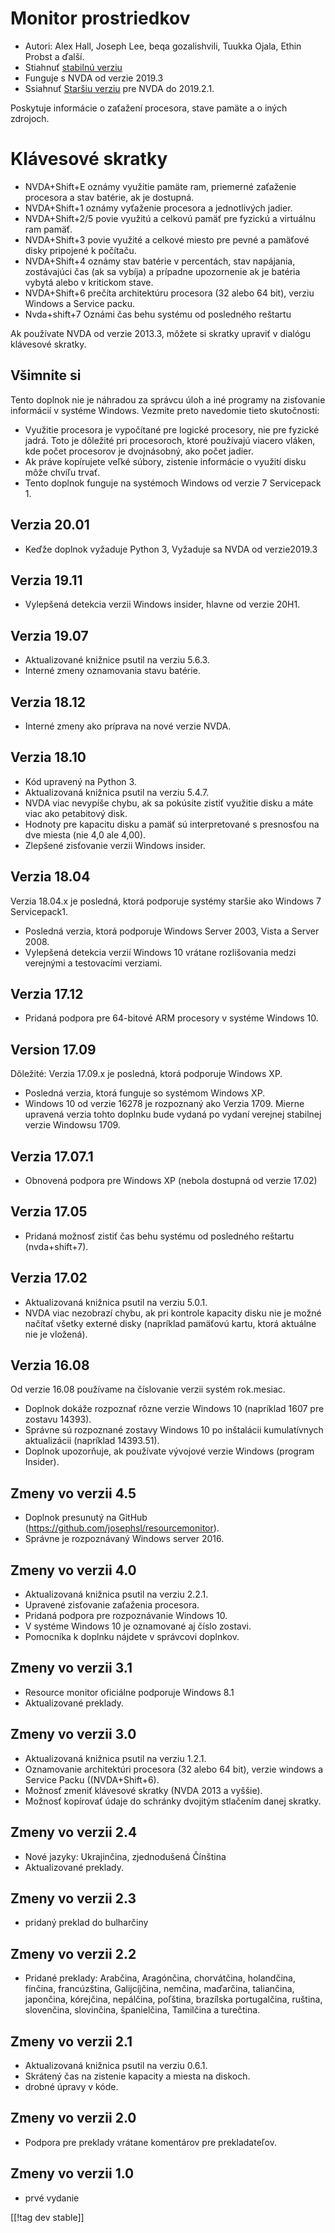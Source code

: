 # Monitor prostriedkov #

* Autori: Alex Hall, Joseph Lee, beqa gozalishvili, Tuukka Ojala, Ethin
  Probst a ďalší.
* Stiahnuť [stabilnú verziu][1]
* Funguje s NVDA od verzie 2019.3
* Ssiahnuť [Staršiu verziu][2] pre NVDA do 2019.2.1.

Poskytuje informácie o zaťažení procesora, stave pamäte a o iných zdrojoch.

# Klávesové skratky #

* NVDA+Shift+E oznámy využitie pamäte ram, priemerné zaťaženie procesora a
  stav batérie, ak je dostupná.
* NVDA+Shift+1 oznámy vyťaženie procesora a jednotlivých jadier.
* NVDA+Shift+2/5 povie využitú a celkovú pamäť pre fyzickú a virtuálnu ram
  pamäť.
* NVDA+Shift+3 povie využité a celkové miesto pre pevné a pamäťové disky
  pripojené k počítaču.
* NVDA+Shift+4 oznámy stav batérie v percentách, stav napájania, zostávajúci
  čas (ak sa vybíja) a prípadne upozornenie ak je batéria vybytá alebo v
  kritickom stave.
* NVDA+Shift+6 prečíta architektúru procesora (32 alebo 64 bit), verziu
  Windows a Service packu.
* Nvda+shift+7 Oznámi čas behu systému od posledného reštartu

Ak používate NVDA od verzie 2013.3, môžete si skratky upraviť v dialógu
klávesové skratky.

## Všimnite si ##

Tento doplnok nie je náhradou za správcu úloh a iné programy na zisťovanie
informácií v systéme Windows. Vezmite preto navedomie tieto skutočnosti:

* Využitie procesora je vypočítané pre logické procesory, nie pre fyzické
  jadrá. Toto je dôležité pri procesoroch, ktoré používajú viacero vláken,
  kde počet procesorov je dvojnásobný, ako počet jadier.
* Ak práve kopírujete veľké súbory, zistenie informácie o využití disku môže
  chvíľu trvať.
* Tento doplnok funguje na systémoch Windows od verzie 7 Servicepack 1.

## Verzia 20.01

* Keďže doplnok vyžaduje Python 3, Vyžaduje sa NVDA od verzie2019.3

## Verzia 19.11

* Vylepšená detekcia verzii Windows insider, hlavne od verzie 20H1.

## Verzia 19.07

* Aktualizované knižnice psutil na verziu 5.6.3.
* Interné zmeny oznamovania stavu batérie.

## Verzia 18.12

* Interné zmeny ako príprava na nové verzie NVDA.

## Verzia 18.10

* Kód upravený na Python 3.
* Aktualizovaná knižnica psutil na verziu 5.4.7.
* NVDA viac nevypíše chybu, ak sa pokúsite zistiť využitie disku a máte viac
  ako petabitový disk.
* Hodnoty pre kapacitu disku a pamäť sú interpretované s presnosťou na dve
  miesta (nie 4,0 ale 4,00).
* Zlepšené zisťovanie verzii Windows insider.

## Verzia 18.04

Verzia 18.04.x je posledná, ktorá podporuje systémy staršie ako Windows 7
Servicepack1.

* Posledná verzia, ktorá podporuje Windows Server 2003, Vista a Server 2008.
* Vylepšená detekcia verzií Windows 10 vrátane rozlišovania medzi verejnými
  a testovacími verziami.

## Verzia 17.12

* Pridaná podpora pre 64-bitové ARM procesory v systéme Windows 10.

## Version 17.09

Dôležité: Verzia 17.09.x je posledná, ktorá podporuje Windows XP.

* Posledná verzia, ktorá funguje so systémom Windows XP.
* Windows 10 od verzie 16278 je rozpoznaný ako Verzia 1709. Mierne upravená
  verzia tohto doplnku bude vydaná po vydaní verejnej stabilnej verzie
  Windowsu 1709.

## Verzia 17.07.1

* Obnovená podpora pre Windows XP (nebola dostupná od verzie 17.02)

## Verzia 17.05

* Pridaná možnosť zistiť čas behu  systému od posledného reštartu
  (nvda+shift+7).

## Verzia 17.02

* Aktualizovaná knižnica psutil na verziu 5.0.1.
* NVDA viac nezobrazí chybu, ak pri kontrole kapacity disku nie je možné
  načítať všetky externé disky (napríklad pamäťovú kartu, ktorá aktuálne nie
  je vložená).

## Verzia 16.08

Od verzie 16.08 používame na číslovanie verzii systém rok.mesiac.

* Doplnok dokáže rozpoznať rôzne verzie Windows 10 (napríklad 1607 pre
  zostavu 14393).
* Správne sú rozpoznané zostavy Windows 10 po inštalácii kumulatívnych
  aktualizácii (napríklad 14393.51).
* Doplnok upozorňuje, ak používate vývojové verzie Windows (program
  Insider).

## Zmeny vo verzii 4.5 ##

* Doplnok presunutý na GitHub (https://github.com/josephsl/resourcemonitor).
* Správne je rozpoznávaný Windows server 2016.

## Zmeny vo verzii 4.0 ##

* Aktualizovaná knižnica psutil na verziu 2.2.1.
* Upravené zisťovanie zaťaženia procesora.
* Pridaná podpora pre rozpoznávanie Windows 10.
* V systéme Windows 10 je oznamované aj číslo zostavi.
* Pomocníka k doplnku nájdete v správcovi doplnkov.

## Zmeny vo verzii 3.1 ##

* Resource monitor oficiálne podporuje Windows 8.1
* Aktualizované preklady.

## Zmeny vo verzii 3.0 ##

* Aktualizovaná knižnica psutil na verziu 1.2.1.
* Oznamovanie architektúri procesora (32 alebo 64 bit), verzie windows a
  Service Packu ((NVDA+Shift+6).
* Možnosť zmeniť klávesové skratky (NVDA 2013 a vyššie).
* Možnosť kopírovať údaje do schránky dvojitým stlačením danej skratky.

## Zmeny vo verzii 2.4 ##

* Nové jazyky: Ukrajinčina, zjednodušená Čínština
* Aktualizované preklady.

## Zmeny vo verzii 2.3 ##

* pridaný preklad do bulharčiny

## Zmeny vo verzii 2.2 ##

* Pridané preklady: Arabčina, Aragónčina, chorvátčina, holandčina, fínčina,
  francúzština, Galijcíjčina, nemčina, maďarčina, taliančina, japončina,
  kórejčina, nepálčina, poľština, brazílska portugalčina, ruština,
  slovenčina, slovinčina, španielčina, Tamilčina a turečtina.

## Zmeny vo verzii 2.1 ##

* Aktualizovaná knižnica psutil na verziu 0.6.1.
* Skrátený čas na zistenie kapacity a miesta na diskoch.
* drobné úpravy v kóde.

## Zmeny vo verzii 2.0 ##

* Podpora pre preklady vrátane komentárov pre prekladateľov.

## Zmeny vo verzii 1.0 ##

* prvé vydanie

[[!tag dev stable]]

[1]: https://addons.nvda-project.org/files/get.php?file=rm

[2]: https://addons.nvda-project.org/files/get.php?file=rm-2019
